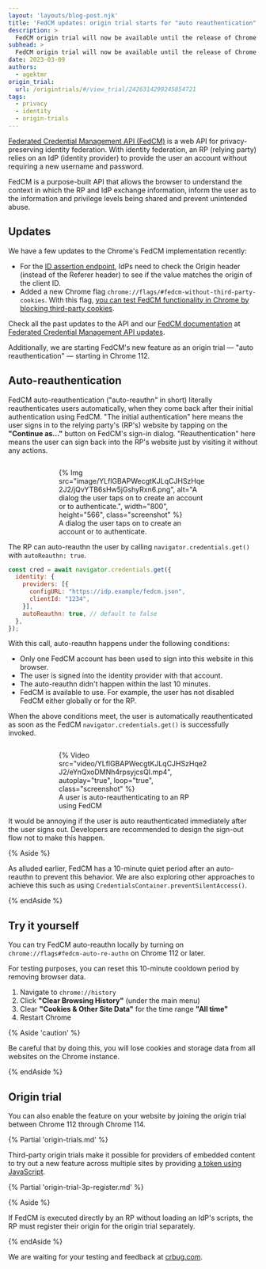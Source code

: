 ```yaml
---
layout: 'layouts/blog-post.njk'
title: 'FedCM updates: origin trial starts for "auto reauthentication"'
description: >
  FedCM origin trial will now be available until the release of Chrome 108, scheduled for November 23, 2022.
subhead: >
  FedCM origin trial will now be available until the release of Chrome 108, scheduled for November 23, 2022.
date: 2023-03-09
authors:
  - agektmr
origin_trial:
  url: /origintrials/#/view_trial/2426314299245854721
tags:
  - privacy
  - identity
  - origin-trials
---
```


[Federated Credential Management API (FedCM)](/docs/privacy-sandbox/fedcm/) is a web API for privacy-preserving identity federation. With identity federation, an RP (relying party) relies on an IdP (identity provider) to provide the user an account without requiring a new username and password.

FedCM is a purpose-built API that allows the browser to understand the context in which the RP and IdP exchange information, inform the user as to the information and privilege levels being shared and prevent unintended abuse.

## Updates

We have a few updates to the Chrome's FedCM implementation recently:

- For the [ID assertion endpoint](/docs/privacy-sandbox/fedcm/#id-assertion-endpoint), IdPs need to check the Origin header (instead of the Referer header) to see if the value matches the origin of the client ID.
- Added a new Chrome flag `chrome://flags/#fedcm-without-third-party-cookies`. With this flag, [you can test FedCM functionality in Chrome by blocking third-party cookies](/docs/privacy-sandbox/fedcm/#block-third-party-cookies).

Check all the past updates to the API and our [FedCM documentation](/docs/privacy-sandbox/fedcm/) at [Federated Credential Management API updates](/docs/privacy-sandbox/fedcm-updates/).

Additionally, we are starting FedCM's new feature as an origin trial — "auto reauthentication" — starting in Chrome 112.

## Auto-reauthentication

FedCM auto-reauthentication ("auto-reauthn" in short) literally reauthenticates users automatically, when they come back after their initial authentication using FedCM. "The initial authentication" here means the user signs in to the relying party's (RP's) website by tapping on the **"Continue as..."** button on FedCM's sign-in dialog. "Reauthentication" here means the user can sign back into the RP's website just by visiting it without any actions.

<figure style="width: 300px; margin: auto; margin-top: 2em;">
  {% Img
    src="image/YLflGBAPWecgtKJLqCJHSzHqe2J2/jQvYTB6sHw5jGshyRxn6.png",
    alt="A dialog the user taps on to create an account or to authenticate.", width="800", height="566", class="screenshot"
  %}
  <figcaption>A dialog the user taps on to create an account or to authenticate.</figcaption>
</figure>

The RP can auto-reauthn the user by calling `navigator.credentials.get()` with `autoReauthn: true`.

```js
const cred = await navigator.credentials.get({
  identity: {
    providers: [{
      configURL: "https://idp.example/fedcm.json",
      clientId: "1234",
    }],
    autoReauthn: true, // default to false
  },
});
```

With this call, auto-reauthn happens under the following conditions:
* Only one FedCM account has been used to sign into this website in this browser.
* The user is signed into the identity provider with that account.
* The auto-reauthn didn't happen within the last 10 minutes.
* FedCM is available to use. For example, the user has not disabled FedCM either globally or for the RP.

When the above conditions meet, the user is automatically reauthenticated as soon as the FedCM `navigator.credentials.get()` is successfully invoked.

<figure style="width: 300px; margin: auto; margin-top: 2em;">
  {% Video
    src="video/YLflGBAPWecgtKJLqCJHSzHqe2J2/eYnQxoDMNh4rpsyjcsQI.mp4",
    autoplay="true", loop="true", class="screenshot"
  %}
  <figcaption>A user is auto-reauthenticating to an RP using FedCM</figcaption>
</figure>

It would be annoying if the user is auto reauthenticated immediately after the user signs out.  Developers are recommended to design the sign-out flow not to make this happen.

{% Aside %}

As alluded earlier, FedCM has a 10-minute quiet period after an auto-reauthn to prevent this behavior. We are also exploring other approaches to achieve this such as using `CredentialsContainer.preventSilentAccess()`.

{% endAside %}


## Try it yourself

You can try FedCM auto-reauthn locally by turning on `chrome://flags#fedcm-auto-re-authn` on Chrome 112 or later.

For testing purposes, you can reset this 10-minute cooldown period by removing browser data.

1. Navigate to `chrome://history`
2. Click **"Clear Browsing History"**  (under the main menu)
3. Clear **"Cookies & Other Site Data"** for the time range **"All time"**
4. Restart Chrome

{% Aside 'caution' %}

Be careful that by doing this, you will lose cookies and storage data from all websites on the Chrome instance.

{% endAside %}

## Origin trial

You can also enable the feature on your website by joining the origin trial between Chrome 112 through Chrome 114.

{% Partial 'origin-trials.md' %}

Third-party origin trials make it possible for providers of embedded content to try out a new feature across multiple sites by providing [a token using JavaScript](/docs/web-platform/third-party-origin-trials/#provide-token).

{% Partial 'origin-trial-3p-register.md' %}

{% Aside %}

If FedCM is executed directly by an RP without loading an IdP's scripts, the
RP must register their origin for the origin trial separately.

{% endAside %}

We are waiting for your testing and feedback at [crbug.com](https://crbug.com).
